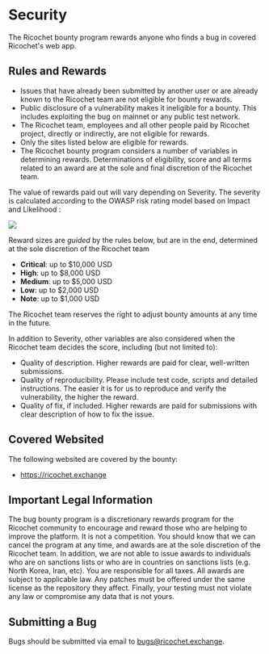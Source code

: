 # Security

The Ricochet bounty program rewards anyone who finds a bug in covered Ricochet's web app.

## Rules and Rewards

* Issues that have already been submitted by another user or are already known to the Ricochet team are not eligible for bounty rewards.
* Public disclosure of a vulnerability makes it ineligible for a bounty. This includes exploiting the bug on mainnet or any public test network.
* The Ricochet team, employees and all other people paid by Ricochet project, directly or indirectly, are not eligible for rewards.
* Only the sites listed below are eligible for rewards.
* The Ricochet bounty program considers a number of variables in determining rewards. Determinations of eligibility, score and all terms related to an award are at the sole and final discretion of the Ricochet team.

The value of rewards paid out will vary depending on Severity. The severity is calculated according to the OWASP risk rating model based on Impact and Likelihood :

![](https://i.ibb.co/zNn9tmJ/owasp.png)

Reward sizes are _guided_ by the rules below, but are in the end, determined at the sole discretion of the Ricochet team

* **Critical**: up to $10,000 USD
* **High**: up to $8,000 USD
* **Medium**: up to $5,000 USD
* **Low**: up to $2,000 USD
* **Note**: up to $1,000 USD

The Ricochet team reserves the right to adjust bounty amounts at any time in the future.

In addition to Severity, other variables are also considered when the Ricochet team decides the score, including (but not limited to):

* Quality of description. Higher rewards are paid for clear, well-written submissions.
* Quality of reproducibility. Please include test code, scripts and detailed instructions. The easier it is for us to reproduce and verify the vulnerability, the higher the reward.
* Quality of fix, if included. Higher rewards are paid for submissions with clear description of how to fix the issue.

## Covered Websited

The following websited are covered by the bounty:

* https://ricochet.exchange

## Important Legal Information

The bug bounty program is a discretionary rewards program for the Ricochet community to encourage and reward those who are helping to improve the platform. It is not a competition. You should know that we can cancel the program at any time, and awards are at the sole discretion of the Ricochet team. In addition, we are not able to issue awards to individuals who are on sanctions lists or who are in countries on sanctions lists (e.g. North Korea, Iran, etc). You are responsible for all taxes. All awards are subject to applicable law. Any patches must be offered under the same license as the repository they affect. Finally, your testing must not violate any law or compromise any data that is not yours.

## Submitting a Bug

Bugs should be submitted via email to bugs@ricochet.exchange.
